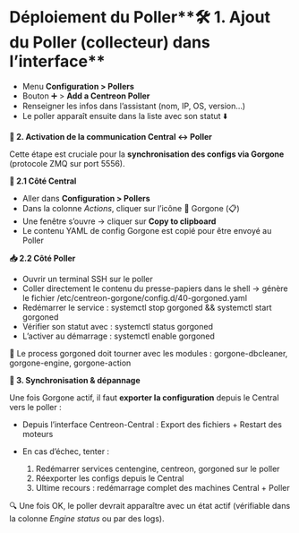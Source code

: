 # Déploiement du Poller**🛠️ 1. Ajout du Poller (collecteur) dans l’interface**

- Menu **Configuration > Pollers**
- Bouton ➕ > **Add a Centreon Poller**
- Renseigner les infos dans l’assistant (nom, IP, OS, version…)
- Le poller apparaît ensuite dans la liste avec son statut ⬇️



**🔌 2. Activation de la communication Central ↔️ Poller**

Cette étape est cruciale pour la **synchronisation des configs via Gorgone** (protocole ZMQ sur port 5556).

**🧩 2.1 Côté Central**

- Aller dans **Configuration > Pollers**
- Dans la colonne *Actions*, cliquer sur l’icône 🧠 Gorgone (📋)
- Une fenêtre s’ouvre → cliquer sur **Copy to clipboard**
- Le contenu YAML de config Gorgone est copié pour être envoyé au Poller



**📥 2.2 Côté Poller**

- Ouvrir un terminal SSH sur le poller
- Coller directement le contenu du presse-papiers dans le shell → génère le fichier /etc/centreon-gorgone/config.d/40-gorgoned.yaml
- Redémarrer le service : systemctl stop gorgoned && systemctl start gorgoned
- Vérifier son statut avec : systemctl status gorgoned
- L’activer au démarrage : systemctl enable gorgoned

📌 Le process gorgoned doit tourner avec les modules : gorgone-dbcleaner, gorgone-engine, gorgone-action



**🔁 3. Synchronisation & dépannage**

Une fois Gorgone actif, il faut **exporter la configuration** depuis le Central vers le poller :

- Depuis l’interface Centreon-Central : Export des fichiers + Restart des moteurs
- En cas d’échec, tenter :

  1.  Redémarrer services centengine, centreon, gorgoned sur le poller
  2.  Réexporter les configs depuis le Central
  3.  Ultime recours : redémarrage complet des machines Central + Poller

🔍 Une fois OK, le poller devrait apparaître avec un état actif (vérifiable dans la colonne *Engine status* ou par des logs).
